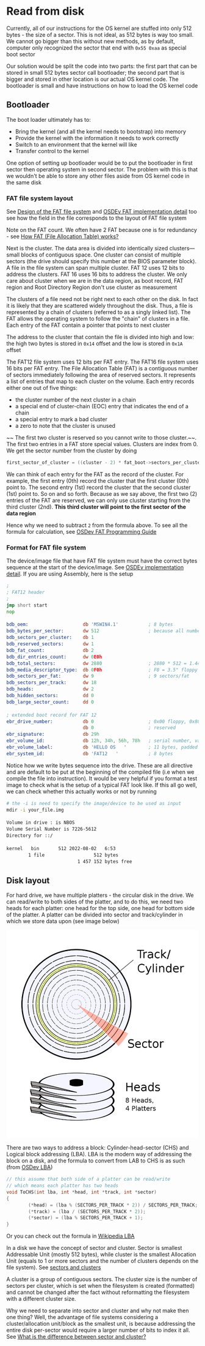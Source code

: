 # Read from disk

Currently, all of our instructions for the OS kernel are stuffed into only 512 bytes - the size of a sector. This is not ideal, as 512 bytes is way too small. We cannot go bigger than this without new methods, as by default, computer only recognized the sector that end with `0x55 0xaa` as special boot sector

Our solution would be split the code into two parts: the first part that can be stored in small 512 bytes sector call bootloader; the second part that is bigger and stored in other location is our actual OS kernel code. The bootloader is small and have instructions on how to load the OS kernel code

## Bootloader

The boot loader ultimately has to:

- Bring the kernel (and all the kernel needs to bootstrap) into memory
- Provide the kernel with the information it needs to work correctly
- Switch to an environment that the kernel will like
- Transfer control to the kernel

One option of setting up bootloader would be to put the bootloader in first sector then operating system in second sector. The problem with this is that we wouldn't be able to store any other files aside from OS kernel code in the same disk

### FAT file system layout

See [Design of the FAT file system](https://en.wikipedia.org/wiki/Design_of_the_FAT_file_system) and [OSDEv FAT implementation detail](https://wiki.osdev.org/FAT#Implementation_Details) too see how the field in the file corresponds to the layout of FAT file system

Note on the FAT count. We often have 2 FAT because one is for redundancy - see [How FAT (File Allocation Table) works?](https://superuser.com/questions/425251/how-fat-file-allocation-table-works)

Next is the cluster. The data area is divided into identically sized clusters—small blocks of contiguous space. One cluster can consist of multiple sectors (the drive should specify this number at the BIOS parameter block). A file in the file system can span multiple cluster. FAT 12 uses 12 bits to address the clusters. FAT 16 uses 16 bits to address the cluster. We only care about cluster when we are in the data region, as boot record, FAT region and Root Directory Region don't use cluster as measurement

The clusters of a file need not be right next to each other on the disk. In fact it is likely that they are scattered widely throughout the disk. Thus, a file is represented by a chain of clusters (referred to as a singly linked list). The FAT allows the operating system to follow the "chain" of clusters in a file. Each entry of the FAT contain a pointer that points to next cluster

The address to the cluster that contain the file is divided into high and low: the high two bytes is stored in `0x14` offset and the low is stored in `0x1A` offset

The FAT12 file system uses 12 bits per FAT entry. The FAT16 file system uses 16 bits per FAT entry. The File Allocation Table (FAT) is a contiguous number of sectors immediately following the area of reserved sectors. It represents a list of entries that map to each cluster on the volume. Each entry records either one out of five things:

- the cluster number of the next cluster in a chain
- a special end of cluster-chain (EOC) entry that indicates the end of a chain
- a special entry to mark a bad cluster
- a zero to note that the cluster is unused

~~ The first two cluster is reserved so you cannot write to those cluster.~~. The first two entries in a FAT store special values. Clusters are index from 0. We get the sector number from the cluster by doing

```c
first_sector_of_cluster = ((cluster - 2) * fat_boot->sectors_per_cluster) + first_data_sector;
```

We can think of each entry for the FAT as the record of the cluster. For example, the first entry (0th) record the cluster that the first cluster (0th) point to. The second entry (1st) record the cluster that the second cluster (1st) point to. So on and so forth. Because as we say above, the first two (2) entries of the FAT are reserved, we can only use cluster starting from the third cluster (2nd). **This third cluster will point to the first sector of the data region**

Hence why we need to subtract `2` from the formula above. To see all the formula for calculation, see [OSDev FAT Programming Guide](https://wiki.osdev.org/FAT#Programming_Guide)


### Format for FAT file system

The device/image file that have FAT file system must have the correct bytes sequence at the start of the device/image. See [OSDEv implementation detail](https://wiki.osdev.org/FAT#Implementation_Details). If you are using Assembly, here is the setup

```asm
;
; FAT12 header
; 
jmp short start
nop

bdb_oem:                    db 'MSWIN4.1'           ; 8 bytes
bdb_bytes_per_sector:       dw 512                  ; because all numbers are in the little-endian format
bdb_sectors_per_cluster:    db 1
bdb_reserved_sectors:       dw 1
bdb_fat_count:              db 2
bdb_dir_entries_count:      dw 0E0h
bdb_total_sectors:          dw 2880                 ; 2880 * 512 = 1.44MB
bdb_media_descriptor_type:  db 0F0h                 ; F0 = 3.5" floppy disk
bdb_sectors_per_fat:        dw 9                    ; 9 sectors/fat
bdb_sectors_per_track:      dw 18
bdb_heads:                  dw 2
bdb_hidden_sectors:         dd 0
bdb_large_sector_count:     dd 0

; extended boot record for FAT 12
ebr_drive_number:           db 0                    ; 0x00 floppy, 0x80 hdd, useless
                            db 0                    ; reserved
ebr_signature:              db 29h
ebr_volume_id:              db 12h, 34h, 56h, 78h   ; serial number, value doesn't matter
ebr_volume_label:           db 'HELLO OS   '        ; 11 bytes, padded with spaces
ebr_system_id:              db 'FAT12   '           ; 8 bytes
```

Notice how we write bytes sequence into the drive. These are all directive and are default to be put at the beginning of the compiled file (i.e when we compile the file into instruction). It would be very helpful if you format a test image to check what is the setup of a typical FAT look like. If this all go well, we can check whether this actually works or not by running

```bash
# the -i is need to specify the image/device to be used as input
mdir -i your_file.img

Volume in drive : is NBOS       
Volume Serial Number is 7226-5612
Directory for ::/

kernel   bin       512 2022-08-02   6:53 
        1 file                  512 bytes
                          1 457 152 bytes free


```

## Disk layout

For hard drive, we have multiple platters - the circular disk in the drive. We can read/write to both sides of the platter, and to do this, we need two heads for each platter: one head for the top side, one head for bottom side of the platter. A platter can be divided into sector and track/cylinder in which we store data upon (see image below)

![Hard drive layout](Cylinder_Head_Sector.png)

There are two ways to address a block: Cylinder-head-sector (CHS) and Logical block addressing (LBA). LBA is the modern way of addressing the block on a disk, and  the formula to convert from LAB to CHS is as such (from [OSDev LBA](https://wiki.osdev.org/LBA))

```c
// this assume that both side of a platter can be read/write
// which means each platter has two heads
void ToCHS(int lba, int *head, int *track, int *sector)
{
        (*head) = (lba % (SECTORS_PER_TRACK * 2)) / SECTORS_PER_TRACK;
        (*track) = (lba / (SECTORS_PER_TRACK * 2));
        (*sector) = (lba % SECTORS_PER_TRACK + 1);
}
```

Or you can check out the formula in [Wikipedia LBA](https://en.wikipedia.org/wiki/Logical_block_addressing)

In a disk we have the concept of sector and cluster. Sector is smallest Addressable Unit (mostly 512 bytes), while cluster is the smallest Allocation Unit (equals to 1 or more sectors and the number of clusters depends on the file system). See [sectors and clusters](https://superuser.com/questions/119446/sectors-and-clusters)

A cluster is a group of contiguous sectors. The cluster size is the number of sectors per cluster, which is set when the filesystem is created (formatted) and cannot be changed after the fact without reformatting the filesystem with a different cluster size.

Why we need to separate into sector and cluster and why not make then one thing? Well, the advantage of file systems considering a cluster/allocation unit/block as the smallest unit, is because addressing the entire disk per-sector would require a larger number of bits to index it all. See [What is the difference between sector and cluster?](https://superuser.com/questions/974824/what-is-the-difference-between-sector-and-cluster)